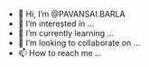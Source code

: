 - 👋 Hi, I’m @PAVANSAI.BARLA
- 👀 I’m interested in ...
- 🌱 I’m currently learning ...
- 💞️ I’m looking to collaborate on ...
- 📫 How to reach me ...

<!---
Pavansaibarla/Pavansaibarla is a ✨ special ✨ repository because its `README.md` (this file) appears on your GitHub profile.
You can click the Preview link to take a look at your changes.
--->

